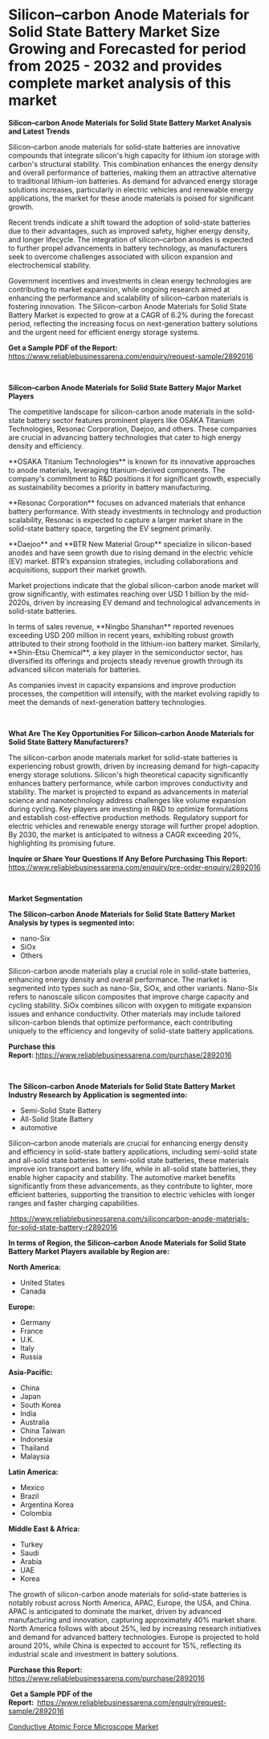 <p><h1>Silicon–carbon Anode Materials for Solid State Battery Market Size Growing and Forecasted for period from 2025 - 2032 and provides complete market analysis of this market</h1></p><p><strong>Silicon–carbon Anode Materials for Solid State Battery Market Analysis and Latest Trends</strong></p>
<p><p>Silicon–carbon anode materials for solid-state batteries are innovative compounds that integrate silicon's high capacity for lithium ion storage with carbon's structural stability. This combination enhances the energy density and overall performance of batteries, making them an attractive alternative to traditional lithium-ion batteries. As demand for advanced energy storage solutions increases, particularly in electric vehicles and renewable energy applications, the market for these anode materials is poised for significant growth.</p><p>Recent trends indicate a shift toward the adoption of solid-state batteries due to their advantages, such as improved safety, higher energy density, and longer lifecycle. The integration of silicon–carbon anodes is expected to further propel advancements in battery technology, as manufacturers seek to overcome challenges associated with silicon expansion and electrochemical stability.</p><p>Government incentives and investments in clean energy technologies are contributing to market expansion, while ongoing research aimed at enhancing the performance and scalability of silicon–carbon materials is fostering innovation. The Silicon–carbon Anode Materials for Solid State Battery Market is expected to grow at a CAGR of 6.2% during the forecast period, reflecting the increasing focus on next-generation battery solutions and the urgent need for efficient energy storage systems.</p></p>
<p><strong>Get a Sample PDF of the Report:&nbsp;</strong> <a href="https://www.reliablebusinessarena.com/enquiry/request-sample/2892016?utm_campaign=2529&utm_medium=2&utm_source=Github&utm_content=ia&utm_term=15032025&utm_id=siliconcarbon-anode-materials-for-solid-state-battery">https://www.reliablebusinessarena.com/enquiry/request-sample/2892016</a></p>
<p>&nbsp;</p>
<p><strong>Silicon–carbon Anode Materials for Solid State Battery Major Market Players</strong></p>
<p><p>The competitive landscape for silicon-carbon anode materials in the solid-state battery sector features prominent players like OSAKA Titanium Technologies, Resonac Corporation, Daejoo, and others. These companies are crucial in advancing battery technologies that cater to high energy density and efficiency.</p><p>**OSAKA Titanium Technologies** is known for its innovative approaches to anode materials, leveraging titanium-derived components. The company's commitment to R&D positions it for significant growth, especially as sustainability becomes a priority in battery manufacturing.</p><p>**Resonac Corporation** focuses on advanced materials that enhance battery performance. With steady investments in technology and production scalability, Resonac is expected to capture a larger market share in the solid-state battery space, targeting the EV segment primarily.</p><p>**Daejoo** and **BTR New Material Group** specialize in silicon-based anodes and have seen growth due to rising demand in the electric vehicle (EV) market. BTR’s expansion strategies, including collaborations and acquisitions, support their market growth.</p><p>Market projections indicate that the global silicon-carbon anode market will grow significantly, with estimates reaching over USD 1 billion by the mid-2020s, driven by increasing EV demand and technological advancements in solid-state batteries.</p><p>In terms of sales revenue, **Ningbo Shanshan** reported revenues exceeding USD 200 million in recent years, exhibiting robust growth attributed to their strong foothold in the lithium-ion battery market. Similarly, **Shin-Etsu Chemical**, a key player in the semiconductor sector, has diversified its offerings and projects steady revenue growth through its advanced silicon materials for batteries.</p><p>As companies invest in capacity expansions and improve production processes, the competition will intensify, with the market evolving rapidly to meet the demands of next-generation battery technologies.</p></p>
<p>&nbsp;</p>
<p><strong>What Are The Key Opportunities For Silicon–carbon Anode Materials for Solid State Battery Manufacturers?</strong></p>
<p><p>The silicon-carbon anode materials market for solid-state batteries is experiencing robust growth, driven by increasing demand for high-capacity energy storage solutions. Silicon's high theoretical capacity significantly enhances battery performance, while carbon improves conductivity and stability. The market is projected to expand as advancements in material science and nanotechnology address challenges like volume expansion during cycling. Key players are investing in R&D to optimize formulations and establish cost-effective production methods. Regulatory support for electric vehicles and renewable energy storage will further propel adoption. By 2030, the market is anticipated to witness a CAGR exceeding 20%, highlighting its promising future.</p></p>
<p><strong>Inquire or Share Your Questions If Any Before Purchasing This Report:</strong> <a href="https://www.reliablebusinessarena.com/enquiry/pre-order-enquiry/2892016?utm_campaign=2529&utm_medium=2&utm_source=Github&utm_content=ia&utm_term=15032025&utm_id=siliconcarbon-anode-materials-for-solid-state-battery">https://www.reliablebusinessarena.com/enquiry/pre-order-enquiry/2892016</a></p>
<p>&nbsp;</p>
<p><strong>Market Segmentation</strong></p>
<p><strong>The Silicon–carbon Anode Materials for Solid State Battery Market Analysis by types is segmented into:</strong></p>
<p><ul><li>nano-Six</li><li>SiOx</li><li>Others</li></ul></p>
<p><p>Silicon-carbon anode materials play a crucial role in solid-state batteries, enhancing energy density and overall performance. The market is segmented into types such as nano-Six, SiOx, and other variants. Nano-Six refers to nanoscale silicon composites that improve charge capacity and cycling stability. SiOx combines silicon with oxygen to mitigate expansion issues and enhance conductivity. Other materials may include tailored silicon-carbon blends that optimize performance, each contributing uniquely to the efficiency and longevity of solid-state battery applications.</p></p>
<p><strong>Purchase this Report:&nbsp;</strong><a href="https://www.reliablebusinessarena.com/purchase/2892016?utm_campaign=2529&utm_medium=2&utm_source=Github&utm_content=ia&utm_term=15032025&utm_id=siliconcarbon-anode-materials-for-solid-state-battery">https://www.reliablebusinessarena.com/purchase/2892016</a></p>
<p>&nbsp;</p>
<p><strong>The Silicon–carbon Anode Materials for Solid State Battery Market Industry Research by Application is segmented into:</strong></p>
<p><ul><li>Semi-Solid State Battery</li><li>All-Solid State Battery</li><li>automotive</li></ul></p>
<p><p>Silicon–carbon anode materials are crucial for enhancing energy density and efficiency in solid-state battery applications, including semi-solid state and all-solid state batteries. In semi-solid state batteries, these materials improve ion transport and battery life, while in all-solid state batteries, they enable higher capacity and stability. The automotive market benefits significantly from these advancements, as they contribute to lighter, more efficient batteries, supporting the transition to electric vehicles with longer ranges and faster charging capabilities.</p></p>
<p><a href="https://www.reliablebusinessarena.com/siliconcarbon-anode-materials-for-solid-state-battery-r2892016?utm_campaign=2529&utm_medium=2&utm_source=Github&utm_content=ia&utm_term=15032025&utm_id=siliconcarbon-anode-materials-for-solid-state-battery">&nbsp;https://www.reliablebusinessarena.com/siliconcarbon-anode-materials-for-solid-state-battery-r2892016</a></p>
<p><strong>In terms of Region, the Silicon–carbon Anode Materials for Solid State Battery Market Players available by Region are:</strong></p>
<p>
    <p> <strong> North America: </strong>
        <ul>
            <li>United States</li>
            <li>Canada</li>
        </ul>
        </p> 
    <p> <strong> Europe: </strong>
        <ul>
            <li>Germany</li>
            <li>France</li>
            <li>U.K.</li>
            <li>Italy</li>
            <li>Russia</li>
        </ul>
        </p> 
    <p> <strong> Asia-Pacific: </strong>
        <ul>
            <li>China</li>
            <li>Japan</li>
            <li>South Korea</li>
            <li>India</li>
            <li>Australia</li>
            <li>China Taiwan</li>
            <li>Indonesia</li>
            <li>Thailand</li>
            <li>Malaysia</li>
        </ul>
        </p> 
    <p> <strong> Latin America: </strong>
        <ul>
            <li>Mexico</li>
            <li>Brazil</li>
            <li>Argentina Korea</li>
            <li>Colombia</li>
        </ul>
        </p> 
    <p> <strong> Middle East & Africa: </strong>
        <ul>
            <li>Turkey</li>
            <li>Saudi</li>
            <li>Arabia</li>
            <li>UAE</li>
            <li>Korea</li>
        </ul>
    </p>
    </p>
<p><p>The growth of silicon-carbon anode materials for solid-state batteries is notably robust across North America, APAC, Europe, the USA, and China. APAC is anticipated to dominate the market, driven by advanced manufacturing and innovation, capturing approximately 40% market share. North America follows with about 25%, led by increasing research initiatives and demand for advanced battery technologies. Europe is projected to hold around 20%, while China is expected to account for 15%, reflecting its industrial scale and investment in battery solutions.</p></p>
<p><strong>Purchase this Report: </strong><a href="https://www.reliablebusinessarena.com/purchase/2892016?utm_campaign=2529&utm_medium=2&utm_source=Github&utm_content=ia&utm_term=15032025&utm_id=siliconcarbon-anode-materials-for-solid-state-battery">https://www.reliablebusinessarena.com/purchase/2892016</a></p>
<p>&nbsp;<strong>Get a Sample PDF of the Report:&nbsp;&nbsp;</strong><a href="https://www.reliablebusinessarena.com/enquiry/request-sample/2892016?utm_campaign=2529&utm_medium=2&utm_source=Github&utm_content=ia&utm_term=15032025&utm_id=siliconcarbon-anode-materials-for-solid-state-battery">https://www.reliablebusinessarena.com/enquiry/request-sample/2892016</a></p>
<p><strong></strong></p>
<p><p><a href="https://github.com/hartsockdonnette82/Market-Research-Report-List-1/blob/main/conductive-atomic-force-microscope-market.md?utm_campaign=2529&utm_medium=2&utm_source=Github&utm_content=ia&utm_term=15032025&utm_id=siliconcarbon-anode-materials-for-solid-state-battery">Conductive Atomic Force Microscope Market</a></p></p>